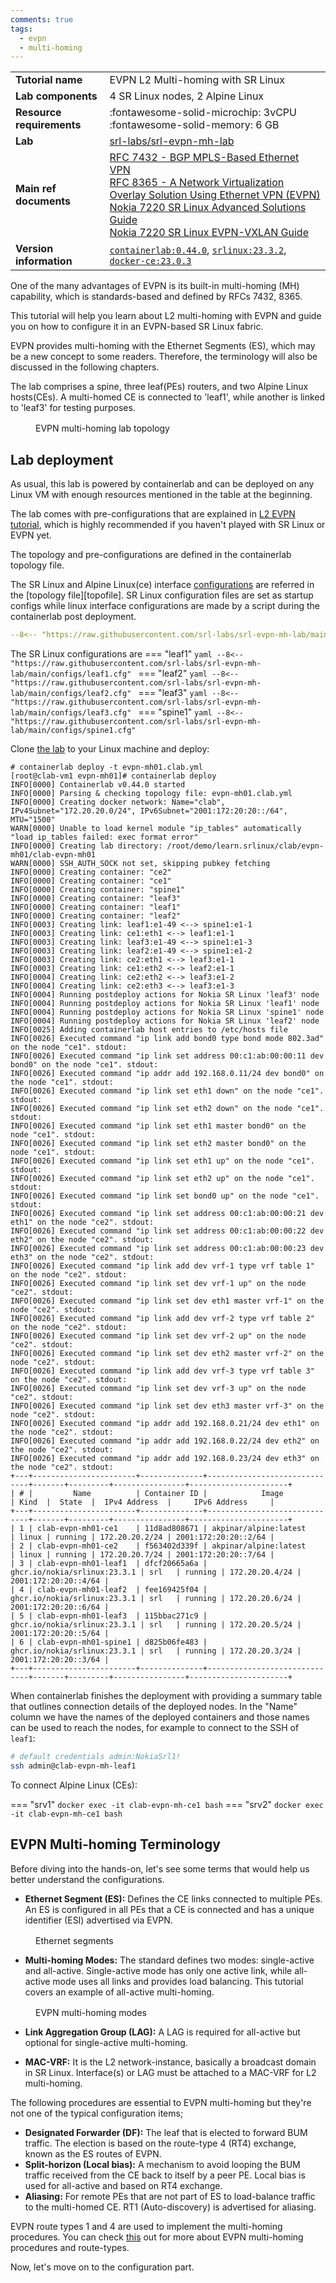 ```yaml
---
comments: true
tags:
  - evpn
  - multi-homing
---
```



|                                |                                                                                                                                                                                                                                                                                                                                                                                                                                                                                             |
| ------------------------------ | ------------------------------------------------------------------------------------------------------------------------------------------------------------------------------------------------------------------------------------------------------------------------------------------------------------------------------------------------------------------------------------------------------------------------------------------------------------------------------------------- |
| **Tutorial name**              | EVPN L2 Multi-homing with SR Linux                                                                                                                                                                                                                                                                                                                                                                                                                                                                 |
| **Lab components**             | 4 SR Linux nodes, 2 Alpine Linux                                                                                                                                                                                                                                                                                                                                                                                                                                                                          |
| **Resource requirements**      | :fontawesome-solid-microchip: 3vCPU <br/>:fontawesome-solid-memory: 6 GB                                                                                                                                                                                                                                                                                                                                                                                                                    |                                                                                                                                                                                                                                                                                                                                                                                                                                                             |
| **Lab**                        |   [srl-labs/srl-evpn-mh-lab][lab]                                                                                                                                                                                                                                                                                                                                                                                                                                                                                      |
| **Main ref documents**         | [RFC 7432 - BGP MPLS-Based Ethernet VPN](https://datatracker.ietf.org/doc/html/rfc7432)<br/>[RFC 8365 - A Network Virtualization Overlay Solution Using Ethernet VPN (EVPN)](https://datatracker.ietf.org/doc/html/rfc8365)<br/>[Nokia 7220 SR Linux Advanced Solutions Guide](https://documentation.nokia.com/srlinux/23-3/books/advanced-solutions)<br/>[Nokia 7220 SR Linux EVPN-VXLAN Guide](https://documentation.nokia.com/srlinux/23-7/title/evpn_vxlan.html) |
| **Version information**        | [`containerlab:0.44.0`][clab-install], [`srlinux:23.3.2`][srlinux-container], [`docker-ce:23.0.3`][docker-install]                                                                                                                                                                                                  


One of the many advantages of EVPN is its built-in multi-homing (MH) capability, which is standards-based and defined by RFCs 7432, 8365. 

This tutorial will help you learn about L2 multi-homing with EVPN and guide you on how to configure it in an EVPN-based SR Linux fabric.

EVPN provides multi-homing with the Ethernet Segments (ES), which may be a new concept to some readers. Therefore, the terminology will also be discussed in the following chapters.

The lab comprises a spine, three leaf(PEs) routers, and two Alpine Linux hosts(CEs). A multi-homed CE is connected to 'leaf1', while another is linked to 'leaf3' for testing purposes.

<figure markdown>
  <div class="mxgraph" style="max-width:100%;border:1px solid transparent;margin:0 auto; display:block;" data-mxgraph='{"page":0,"zoom":2,"highlight":"#0000ff","nav":true,"check-visible-state":true,"resize":true,"url":"https://raw.githubusercontent.com/srl-labs/srl-evpn-mh-lab/main/images/main/images/evpn-mh.drawio"}'></div>
  <figcaption>EVPN multi-homing lab topology</figcaption>
</figure>

## Lab deployment

As usual, this lab is powered by containerlab and can be deployed on any Linux VM with enough resources mentioned in the table at the beginning.

The lab comes with pre-configurations that are explained in [L2 EVPN tutorial](https://learn.srlinux.dev/tutorials/l2evpn/evpn/#mac-vrf), which is highly recommended if you haven't played with SR Linux or EVPN yet.

The topology and pre-configurations are defined in the containerlab topology file.

The SR Linux and Alpine Linux(ce) interface [configurations][configs] are referred in the [topology file][topofile]. SR Linux configuration files are set as startup configs while linux interface configurations are made by a script during the containerlab post deployment.

```yaml
--8<-- "https://raw.githubusercontent.com/srl-labs/srl-evpn-mh-lab/main/evpn-mh.clab.yml"
```

The SR Linux configurations are 
=== "leaf1"
    ```yaml
    --8<-- "https://raw.githubusercontent.com/srl-labs/srl-evpn-mh-lab/main/configs/leaf1.cfg"
    ```
=== "leaf2"
    ```yaml
    --8<-- "https://raw.githubusercontent.com/srl-labs/srl-evpn-mh-lab/main/configs/leaf2.cfg"
    ```
=== "leaf3"
    ```yaml
    --8<-- "https://raw.githubusercontent.com/srl-labs/srl-evpn-mh-lab/main/configs/leaf3.cfg"
    ```
=== "spine1"
    ```yaml
    --8<-- "https://raw.githubusercontent.com/srl-labs/srl-evpn-mh-lab/main/configs/spine1.cfg"
    ```

Clone [the lab][path-evpn-mh] to your Linux machine and deploy:

```
# containerlab deploy -t evpn-mh01.clab.yml
[root@clab-vm1 evpn-mh01]# containerlab deploy
INFO[0000] Containerlab v0.44.0 started
INFO[0000] Parsing & checking topology file: evpn-mh01.clab.yml
INFO[0000] Creating docker network: Name="clab", IPv4Subnet="172.20.20.0/24", IPv6Subnet="2001:172:20:20::/64", MTU="1500"
WARN[0000] Unable to load kernel module "ip_tables" automatically "load ip_tables failed: exec format error"
INFO[0000] Creating lab directory: /root/demo/learn.srlinux/clab/evpn-mh01/clab-evpn-mh01
WARN[0000] SSH_AUTH_SOCK not set, skipping pubkey fetching
INFO[0000] Creating container: "ce2"
INFO[0000] Creating container: "ce1"
INFO[0000] Creating container: "spine1"
INFO[0000] Creating container: "leaf3"
INFO[0000] Creating container: "leaf1"
INFO[0000] Creating container: "leaf2"
INFO[0003] Creating link: leaf1:e1-49 <--> spine1:e1-1
INFO[0003] Creating link: ce1:eth1 <--> leaf1:e1-1
INFO[0003] Creating link: leaf3:e1-49 <--> spine1:e1-3
INFO[0003] Creating link: leaf2:e1-49 <--> spine1:e1-2
INFO[0003] Creating link: ce2:eth1 <--> leaf3:e1-1
INFO[0003] Creating link: ce1:eth2 <--> leaf2:e1-1
INFO[0004] Creating link: ce2:eth2 <--> leaf3:e1-2
INFO[0004] Creating link: ce2:eth3 <--> leaf3:e1-3
INFO[0004] Running postdeploy actions for Nokia SR Linux 'leaf3' node
INFO[0004] Running postdeploy actions for Nokia SR Linux 'leaf1' node
INFO[0004] Running postdeploy actions for Nokia SR Linux 'spine1' node
INFO[0004] Running postdeploy actions for Nokia SR Linux 'leaf2' node
INFO[0025] Adding containerlab host entries to /etc/hosts file
INFO[0026] Executed command "ip link add bond0 type bond mode 802.3ad" on the node "ce1". stdout:
INFO[0026] Executed command "ip link set address 00:c1:ab:00:00:11 dev bond0" on the node "ce1". stdout:
INFO[0026] Executed command "ip addr add 192.168.0.11/24 dev bond0" on the node "ce1". stdout:
INFO[0026] Executed command "ip link set eth1 down" on the node "ce1". stdout:
INFO[0026] Executed command "ip link set eth2 down" on the node "ce1". stdout:
INFO[0026] Executed command "ip link set eth1 master bond0" on the node "ce1". stdout:
INFO[0026] Executed command "ip link set eth2 master bond0" on the node "ce1". stdout:
INFO[0026] Executed command "ip link set eth1 up" on the node "ce1". stdout:
INFO[0026] Executed command "ip link set eth2 up" on the node "ce1". stdout:
INFO[0026] Executed command "ip link set bond0 up" on the node "ce1". stdout:
INFO[0026] Executed command "ip link set address 00:c1:ab:00:00:21 dev eth1" on the node "ce2". stdout:
INFO[0026] Executed command "ip link set address 00:c1:ab:00:00:22 dev eth2" on the node "ce2". stdout:
INFO[0026] Executed command "ip link set address 00:c1:ab:00:00:23 dev eth3" on the node "ce2". stdout:
INFO[0026] Executed command "ip link add dev vrf-1 type vrf table 1" on the node "ce2". stdout:
INFO[0026] Executed command "ip link set dev vrf-1 up" on the node "ce2". stdout:
INFO[0026] Executed command "ip link set dev eth1 master vrf-1" on the node "ce2". stdout:
INFO[0026] Executed command "ip link add dev vrf-2 type vrf table 2" on the node "ce2". stdout:
INFO[0026] Executed command "ip link set dev vrf-2 up" on the node "ce2". stdout:
INFO[0026] Executed command "ip link set dev eth2 master vrf-2" on the node "ce2". stdout:
INFO[0026] Executed command "ip link add dev vrf-3 type vrf table 3" on the node "ce2". stdout:
INFO[0026] Executed command "ip link set dev vrf-3 up" on the node "ce2". stdout:
INFO[0026] Executed command "ip link set dev eth3 master vrf-3" on the node "ce2". stdout:
INFO[0026] Executed command "ip addr add 192.168.0.21/24 dev eth1" on the node "ce2". stdout:
INFO[0026] Executed command "ip addr add 192.168.0.22/24 dev eth2" on the node "ce2". stdout:
INFO[0026] Executed command "ip addr add 192.168.0.23/24 dev eth3" on the node "ce2". stdout:
+---+-----------------------+--------------+------------------------------+-------+---------+----------------+----------------------+
| # |         Name          | Container ID |            Image             | Kind  |  State  |  IPv4 Address  |     IPv6 Address     |
+---+-----------------------+--------------+------------------------------+-------+---------+----------------+----------------------+
| 1 | clab-evpn-mh01-ce1    | 11d8ad808671 | akpinar/alpine:latest        | linux | running | 172.20.20.2/24 | 2001:172:20:20::2/64 |
| 2 | clab-evpn-mh01-ce2    | f563402d339f | akpinar/alpine:latest        | linux | running | 172.20.20.7/24 | 2001:172:20:20::7/64 |
| 3 | clab-evpn-mh01-leaf1  | dfcf20665a6a | ghcr.io/nokia/srlinux:23.3.1 | srl   | running | 172.20.20.4/24 | 2001:172:20:20::4/64 |
| 4 | clab-evpn-mh01-leaf2  | fee169425f04 | ghcr.io/nokia/srlinux:23.3.1 | srl   | running | 172.20.20.6/24 | 2001:172:20:20::6/64 |
| 5 | clab-evpn-mh01-leaf3  | 115bbac271c9 | ghcr.io/nokia/srlinux:23.3.1 | srl   | running | 172.20.20.5/24 | 2001:172:20:20::5/64 |
| 6 | clab-evpn-mh01-spine1 | d825b06fe483 | ghcr.io/nokia/srlinux:23.3.1 | srl   | running | 172.20.20.3/24 | 2001:172:20:20::3/64 |
+---+-----------------------+--------------+------------------------------+-------+---------+----------------+----------------------+
```

When containerlab finishes the deployment with providing a summary table that outlines connection details of the deployed nodes. In the "Name" column we have the names of the deployed containers and those names can be used to reach the nodes, for example to connect to the SSH of `leaf1`:

```bash
# default credentials admin:NokiaSrl1!
ssh admin@clab-evpn-mh-leaf1
```

To connect Alpine Linux (CEs):

=== "srv1"
    ```
    docker exec -it clab-evpn-mh-ce1 bash
    ```
=== "srv2"
    ```
    docker exec -it clab-evpn-mh-ce1 bash
    ```

## EVPN Multi-homing Terminology

Before diving into the hands-on, let's see some terms that would help us better understand the configurations.

+ **Ethernet Segment (ES):** Defines the CE links connected to multiple PEs. An ES is configured in all PEs that a CE is connected and has a unique identifier (ESI) advertised via EVPN.

<figure markdown>
  <div class="mxgraph" style="max-width:100%;border:1px solid transparent;margin:0 auto; display:block;" data-mxgraph='{"page":1,"zoom":2,"highlight":"#0000ff","nav":true,"check-visible-state":true,"resize":true,"url":"https://raw.githubusercontent.com/srl-labs/srl-evpn-mh-lab/main/images/evpn-mh.drawio"}'></div>
  <figcaption>Ethernet segments</figcaption>
</figure>

+ **Multi-homing Modes:** The standard defines two modes: single-active and all-active. Single-active mode has only one active link, while all-active mode uses all links and provides load balancing. This tutorial covers an example of all-active multi-homing.

<figure markdown>
  <div class="mxgraph" style="max-width:100%;border:1px solid transparent;margin:0 auto; display:block;" data-mxgraph='{"page":2,"zoom":2,"highlight":"#0000ff","nav":true,"check-visible-state":true,"resize":true,"url":"https://raw.githubusercontent.com/srl-labs/srl-evpn-mh-lab/main/images/evpn-mh.drawio"}'></div>
  <figcaption>EVPN multi-homing modes</figcaption>
</figure>

+ **Link Aggregation Group (LAG):** A LAG is required for all-active but optional for single-active multi-homing.

+ **MAC-VRF:** It is the L2 network-instance, basically a broadcast domain in SR Linux. Interface(s) or LAG must be attached to a MAC-VRF for L2 multi-homing.

The following procedures are essential to EVPN multi-homing but they're not one of the typical configuration items;

+ **Designated Forwarder (DF):** The leaf that is elected to forward BUM traffic. The election is based on the route-type 4 (RT4) exchange, known as the ES routes of EVPN.
+ **Split-horizon (Local bias):** A mechanism to avoid looping the BUM traffic received from the CE back to itself by a peer PE. Local bias is used for all-active and based on RT4 exchange. 
+ **Aliasing:** For remote PEs that are not part of ES to load-balance traffic to the multi-homed CE. RT1 (Auto-discovery) is advertised for aliasing.

EVPN route types 1 and 4 are used to implement the multi-homing procedures. You can check [this](https://documentation.nokia.com/srlinux/23-3/books/evpn-vxlan/evpn-vxlan-tunnels-layer-2.html?hl=designated%2Cforwarder#evpn-l2-multi-hom-procedures) out for more about EVPN multi-homing procedures and route-types.

Now, let's move on to the configuration part.

[lab]: https://github.com/srl-labs/srl-evpn-mh-lab
[topology]: https://github.com/srl-labs/srl-evpn-mh-lab/blob/main/evpn-mh.clab.yml
[clab-install]: https://containerlab.srlinux.dev/install/
[srlinux-container]: https://github.com/orgs/nokia/packages/container/package/srlinux
[docker-install]: https://docs.docker.com/engine/install/
[configs]: https://github.com/srl-labs/srl-evpn-mh-lab/tree/main/configs
[path-evpn-mh]: https://github.com/srl-labs/srl-evpn-mh-lab.git

<script type="text/javascript" src="https://viewer.diagrams.net/js/viewer-static.min.js" async></script>
